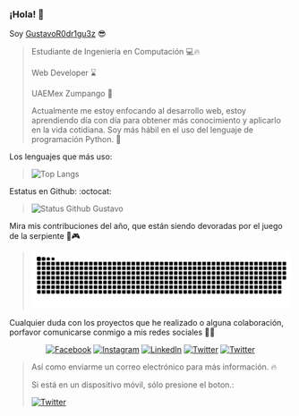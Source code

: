 ### ¡Hola! 👋
Soy [GustavoR0dr1gu3z](https://gustavor0dr1gu3z.github.io/) :sunglasses:
> 
> Estudiante de Ingeniería en Computación 💻🔥 
> 
> Web Developer ⌛
>
> UAEMex Zumpango 🐝 
>
>
>Actualmente me estoy enfocando al desarrollo web, estoy aprendiendo día con día para obtener más conocimiento y aplicarlo en la vida cotidiana.
>Soy más hábil en el uso del lenguaje de programación Python. 🐍


>
Los lenguajes que más uso:
>
>![Top Langs](https://github-readme-stats.vercel.app/api/top-langs/?username=GustavoR0dr1gu3z&langs_count=9&layout=compact&hide=Hack&theme=dracula)
>
>
>
Estatus en Github: :octocat:
>
>![Status Github Gustavo](https://github-readme-stats.vercel.app/api?username=GustavoR0dr1gu3z&count_private=true&theme=dracula)
>
>
>
Mira mis contribuciones del año, que están siendo devoradas por el juego de la serpiente 🐍🎮

>![snake gif](https://github.com/GustavoR0dr1gu3z/GustavoR0dr1gu3z/blob/output/github-contribution-grid-snake.svg)

>
>
Cualquier duda con los proyectos que he realizado o alguna colaboración, porfavor comunicarse conmigo a mis redes sociales 🤤🔥
>
<p align="center">
  <a href="https://www.facebook.com/Gustavo.Calzada1710/" target="_blank"><img alt="Facebook" src="https://img.shields.io/badge/-Gustavo_Calzada-4267b2?style=for-the-badge&logo=Facebook&logoColor=white"></a>
  <a href="https://www.instagram.com/gustavo_calzada/" target="_blank"><img alt="Instagram" src="https://img.shields.io/badge/-gustavo_calzada-e43182?style=for-the-badge&logo=Instagram&logoColor=white"></a>
  <a href="https://www.linkedin.com/in/gustavo-rodriguez-calzada-9a0720196/" target="_blank"><img alt="LinkedIn" src="https://img.shields.io/badge/-gustavo_rodriguez_calzada-blue?style=for-the-badge&logo=Linkedin&logoColor=white"></a>
  <a href="https://twitter.com/GustavoCal17" target="_blank"><img alt="Twitter" src="https://img.shields.io/badge/-gustavo_rodriguez_calzada-blue?style=for-the-badge&logo=twitter&logoColor=white"></a>
  <a href="https://www.youtube.com/channel/UC6jTSoykQbaNwTI5VlEptvw/videos" target="_blank"><img alt="Twitter" src="https://img.shields.io/badge/-gustavo_rodriguez_calzada-red?style=for-the-badge&logo=youtube&logoColor=withe"></a>

 

 >
 >
 >Así como enviarme un correo electrónico para más información. :fire:
 >
 >Si está en un dispositivo móvil, sólo presione el boton.:
 >
 ><a href="mailto:gustavo.soader.cx@gmail.com" target="_blank"><img alt="Twitter" src="https://img.shields.io/badge/-gustavo.soader.cx@gmail.com-red?style=for-the-badge&logo=web&logoColor=withe"></a>
>
>
>
</p>

